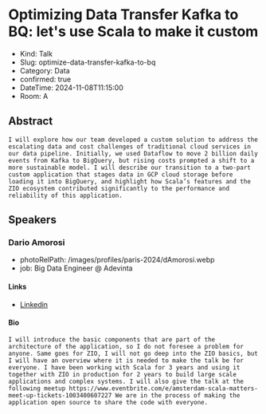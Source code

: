 # Optimizing Data Transfer Kafka to BQ: let's use Scala to make it custom

- Kind: Talk
- Slug: optimize-data-transfer-kafka-to-bq
- Category: Data
- confirmed: true
- DateTime: 2024-11-08T11:15:00
- Room: A

## Abstract

```
I will explore how our team developed a custom solution to address the escalating data and cost challenges of traditional cloud services in our data pipeline. Initially, we used Dataflow to move 2 billion daily events from Kafka to BigQuery, but rising costs prompted a shift to a more sustainable model. I will describe our transition to a two-part custom application that stages data in GCP cloud storage before loading it into BigQuery, and highlight how Scala’s features and the ZIO ecosystem contributed significantly to the performance and reliability of this application.
```

## Speakers

### Dario Amorosi

- photoRelPath: /images/profiles/paris-2024/dAmorosi.webp
- job: Big Data Engineer @ Adevinta

#### Links

- [Linkedin](https://www.linkedin.com/in/dario-amorosi-019317151)

#### Bio

```
I will introduce the basic components that are part of the architecture of the application, so I do not foresee a problem for anyone. Same goes for ZIO, I will not go deep into the ZIO basics, but I will have an overview where it is needed to make the talk be for everyone. I have been working with Scala for 3 years and using it together with ZIO in production for 2 years to build large scale applications and complex systems. I will also give the talk at the following meetup https://www.eventbrite.com/e/amsterdam-scala-matters-meet-up-tickets-1003400607227 We are in the process of making the application open source to share the code with everyone.
```
